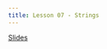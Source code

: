 ```yaml
---
title: Lesson 07 - Strings
---
```


[Slides](https://github.com/novillo-cs/apcsa_material/blob/main/lessons/07_strings.pdf)
